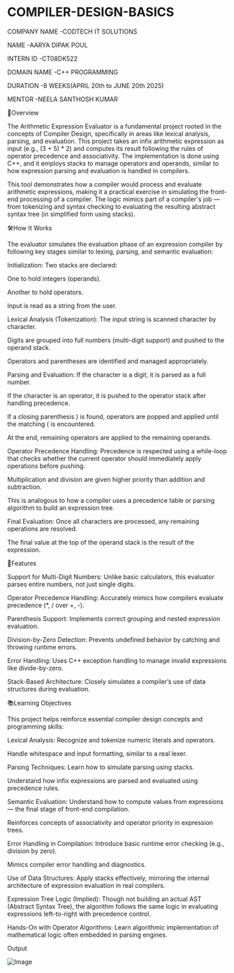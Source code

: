 # COMPILER-DESIGN-BASICS

COMPANY NAME -CODTECH IT SOLUTIONS

NAME -AARYA DIPAK POUL

INTERN ID -CT08DK522

DOMAIN NAME -C++ PROGRAMMING

DURATION -8 WEEKS(APRIL 20th to JUNE 20th 2025)

MENTOR -NEELA SANTHOSH KUMAR


📍Overview


The Arithmetic Expression Evaluator is a fundamental project rooted in the concepts of Compiler Design, specifically in areas like lexical analysis, parsing, and evaluation. This project takes an infix arithmetic expression as input (e.g., (3 + 5) * 2) and computes its result following the rules of operator precedence and associativity. The implementation is done using C++, and it employs stacks to manage operators and operands, similar to how expression parsing and evaluation is handled in compilers.

This tool demonstrates how a compiler would process and evaluate arithmetic expressions, making it a practical exercise in simulating the front-end processing of a compiler. The logic mimics part of a compiler's job — from tokenizing and syntax checking to evaluating the resulting abstract syntax tree (in simplified form using stacks).




🛠️How It Works

The evaluator simulates the evaluation phase of an expression compiler by following key stages similar to lexing, parsing, and semantic evaluation:

Initialization:
Two stacks are declared:

One to hold integers (operands).

Another to hold operators.

Input is read as a string from the user.

Lexical Analysis (Tokenization):
The input string is scanned character by character.

Digits are grouped into full numbers (multi-digit support) and pushed to the operand stack.

Operators and parentheses are identified and managed appropriately.

Parsing and Evaluation:
If the character is a digit, it is parsed as a full number.

If the character is an operator, it is pushed to the operator stack after handling precedence.

If a closing parenthesis ) is found, operators are popped and applied until the matching ( is encountered.

At the end, remaining operators are applied to the remaining operands.

Operator Precedence Handling:
Precedence is respected using a while-loop that checks whether the current operator should immediately apply operations before pushing.

Multiplication and division are given higher priority than addition and subtraction.

This is analogous to how a compiler uses a precedence table or parsing algorithm to build an expression tree.

Final Evaluation:
Once all characters are processed, any remaining operations are resolved.

The final value at the top of the operand stack is the result of the expression.



📌Features


Support for Multi-Digit Numbers: Unlike basic calculators, this evaluator parses entire numbers, not just single digits.

Operator Precedence Handling: Accurately mimics how compilers evaluate precedence (*, / over +, -).

Parenthesis Support: Implements correct grouping and nested expression evaluation.

Division-by-Zero Detection: Prevents undefined behavior by catching and throwing runtime errors.

Error Handling: Uses C++ exception handling to manage invalid expressions like divide-by-zero.

Stack-Based Architecture: Closely simulates a compiler’s use of data structures during evaluation.



📚Learning Objectives


This project helps reinforce essential compiler design concepts and programming skills:

Lexical Analysis:
Recognize and tokenize numeric literals and operators.

Handle whitespace and input formatting, similar to a real lexer.

Parsing Techniques:
Learn how to simulate parsing using stacks.

Understand how infix expressions are parsed and evaluated using precedence rules.

Semantic Evaluation:
Understand how to compute values from expressions — the final stage of front-end compilation.

Reinforces concepts of associativity and operator priority in expression trees.

Error Handling in Compilation:
Introduce basic runtime error checking (e.g., division by zero).

Mimics compiler error handling and diagnostics.

Use of Data Structures:
Apply stacks effectively, mirroring the internal architecture of expression evaluation in real compilers.

Expression Tree Logic (Implied):
Though not building an actual AST (Abstract Syntax Tree), the algorithm follows the same logic in evaluating expressions left-to-right with precedence control.

Hands-On with Operator Algorithms:
Learn algorithmic implementation of mathematical logic often embedded in parsing engines.

Output

![Image](https://github.com/user-attachments/assets/1fa144ee-975a-4d50-a24b-a51cbd63b210)

